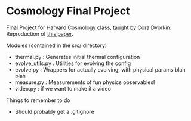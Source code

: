 # Cosmology Final Project

Final Project for Harvard Cosmology class, taught by Cora Dvorkin. Reproduction of [this paper](https://arxiv.org/abs/1906.00967).

Modules (contained in the src/ directory)
 - thermal.py       : Generates initial thermal configuration
 - evolve_utils.py  : Utilities for evolving the config 
 - evolve.py        : Wrappers for actually evolving, with physical params blah blah
 - measure.py       : Measurements of fun physics observables!
 - video.py         : if we want to make it a video

Things to remember to do
 - Should probably get a .gitignore
